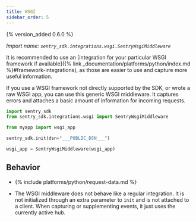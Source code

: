 ```yaml
---
title: WSGI
sidebar_order: 5
---
```


{% version_added 0.6.0 %}

<!-- WIZARD -->

*Import name: `sentry_sdk.integrations.wsgi.SentryWsgiMiddleware`*

It is recommended to use an [integration for your particular WSGI framework if available]({% link _documentation/platforms/python/index.md %}#framework-integrations), as those are easier to use and capture more useful information.

If you use a WSGI framework not directly supported by the SDK, or wrote a raw WSGI app, you can use this generic WSGI middleware. It captures errors and attaches a basic amount of information for incoming requests.

```python
import sentry_sdk
from sentry_sdk.integrations.wsgi import SentryWsgiMiddleware

from myapp import wsgi_app

sentry_sdk.init(dsn="___PUBLIC_DSN___")

wsgi_app = SentryWsgiMiddleware(wsgi_app)
```

<!-- ENDWIZARD -->

## Behavior

* {% include platforms/python/request-data.md %}

* The WSGI middleware does not behave like a regular integration. It is not initialized through an extra parameter to `init` and is not attached to a client. When capturing or supplementing events, it just uses the currently active hub.
